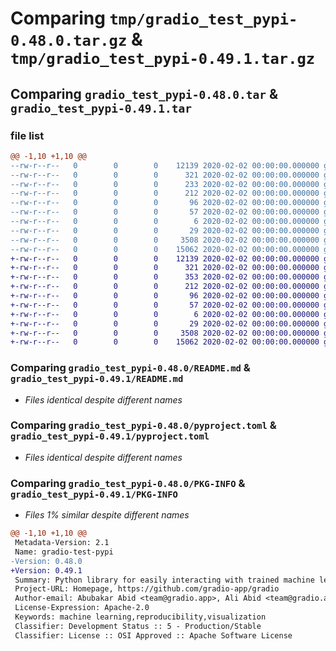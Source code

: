 # Comparing `tmp/gradio_test_pypi-0.48.0.tar.gz` & `tmp/gradio_test_pypi-0.49.1.tar.gz`

## Comparing `gradio_test_pypi-0.48.0.tar` & `gradio_test_pypi-0.49.1.tar`

### file list

```diff
@@ -1,10 +1,10 @@
--rw-r--r--   0        0        0    12139 2020-02-02 00:00:00.000000 gradio_test_pypi-0.48.0/README.md
--rw-r--r--   0        0        0      321 2020-02-02 00:00:00.000000 gradio_test_pypi-0.48.0/requirements.txt
--rw-r--r--   0        0        0      233 2020-02-02 00:00:00.000000 gradio_test_pypi-0.48.0/gradio/CHANGELOG.md
--rw-r--r--   0        0        0      212 2020-02-02 00:00:00.000000 gradio_test_pypi-0.48.0/gradio/__init__.py
--rw-r--r--   0        0        0       96 2020-02-02 00:00:00.000000 gradio_test_pypi-0.48.0/gradio/package.json
--rw-r--r--   0        0        0       57 2020-02-02 00:00:00.000000 gradio_test_pypi-0.48.0/gradio/util.py
--rw-r--r--   0        0        0        6 2020-02-02 00:00:00.000000 gradio_test_pypi-0.48.0/gradio/version.txt
--rw-r--r--   0        0        0       29 2020-02-02 00:00:00.000000 gradio_test_pypi-0.48.0/.gitignore
--rw-r--r--   0        0        0     3508 2020-02-02 00:00:00.000000 gradio_test_pypi-0.48.0/pyproject.toml
--rw-r--r--   0        0        0    15062 2020-02-02 00:00:00.000000 gradio_test_pypi-0.48.0/PKG-INFO
+-rw-r--r--   0        0        0    12139 2020-02-02 00:00:00.000000 gradio_test_pypi-0.49.1/README.md
+-rw-r--r--   0        0        0      321 2020-02-02 00:00:00.000000 gradio_test_pypi-0.49.1/requirements.txt
+-rw-r--r--   0        0        0      353 2020-02-02 00:00:00.000000 gradio_test_pypi-0.49.1/gradio/CHANGELOG.md
+-rw-r--r--   0        0        0      212 2020-02-02 00:00:00.000000 gradio_test_pypi-0.49.1/gradio/__init__.py
+-rw-r--r--   0        0        0       96 2020-02-02 00:00:00.000000 gradio_test_pypi-0.49.1/gradio/package.json
+-rw-r--r--   0        0        0       57 2020-02-02 00:00:00.000000 gradio_test_pypi-0.49.1/gradio/util.py
+-rw-r--r--   0        0        0        6 2020-02-02 00:00:00.000000 gradio_test_pypi-0.49.1/gradio/version.txt
+-rw-r--r--   0        0        0       29 2020-02-02 00:00:00.000000 gradio_test_pypi-0.49.1/.gitignore
+-rw-r--r--   0        0        0     3508 2020-02-02 00:00:00.000000 gradio_test_pypi-0.49.1/pyproject.toml
+-rw-r--r--   0        0        0    15062 2020-02-02 00:00:00.000000 gradio_test_pypi-0.49.1/PKG-INFO
```

### Comparing `gradio_test_pypi-0.48.0/README.md` & `gradio_test_pypi-0.49.1/README.md`

 * *Files identical despite different names*

### Comparing `gradio_test_pypi-0.48.0/pyproject.toml` & `gradio_test_pypi-0.49.1/pyproject.toml`

 * *Files identical despite different names*

### Comparing `gradio_test_pypi-0.48.0/PKG-INFO` & `gradio_test_pypi-0.49.1/PKG-INFO`

 * *Files 1% similar despite different names*

```diff
@@ -1,10 +1,10 @@
 Metadata-Version: 2.1
 Name: gradio-test-pypi
-Version: 0.48.0
+Version: 0.49.1
 Summary: Python library for easily interacting with trained machine learning models
 Project-URL: Homepage, https://github.com/gradio-app/gradio
 Author-email: Abubakar Abid <team@gradio.app>, Ali Abid <team@gradio.app>, Ali Abdalla <team@gradio.app>, Dawood Khan <team@gradio.app>, Ahsen Khaliq <team@gradio.app>, Pete Allen <team@gradio.app>, Ömer Faruk Özdemir <team@gradio.app>
 License-Expression: Apache-2.0
 Keywords: machine learning,reproducibility,visualization
 Classifier: Development Status :: 5 - Production/Stable
 Classifier: License :: OSI Approved :: Apache Software License
```

